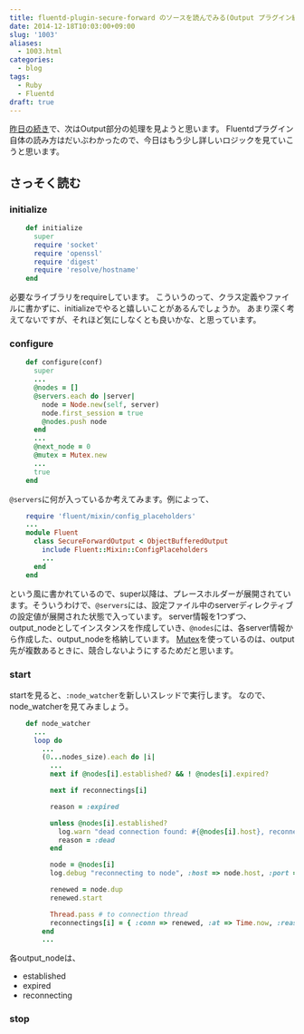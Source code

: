 ```yaml
---
title: fluentd-plugin-secure-forward のソースを読んでみる(Output プラグイン編)
date: 2014-12-18T10:03:00+09:00
slug: '1003'
aliases:
  - 1003.html
categories:
  - blog
tags:
  - Ruby
  - Fluentd
draft: true
---
```


[昨日の続き]({filename}/diary/2014/reading_input_fluent-plugin-secure-forward.md)で、次はOutput部分の処理を見ようと思います。
Fluentdプラグイン自体の読み方はだいぶわかったので、今日はもう少し詳しいロジックを見ていこうと思います。


## さっそく読む
### initialize

```rb
    def initialize
      super
      require 'socket'
      require 'openssl'
      require 'digest'
      require 'resolve/hostname'
    end
```

必要なライブラリをrequireしています。
こういうのって、クラス定義やファイルに書かずに、initializeでやると嬉しいことがあるんでしょうか。
あまり深く考えてないですが、それほど気にしなくとも良いかな、と思っています。

### configure

```rb
    def configure(conf)
      super
      ...
      @nodes = []
      @servers.each do |server|
        node = Node.new(self, server)
        node.first_session = true
        @nodes.push node
      end
      ...
      @next_node = 0
      @mutex = Mutex.new
      ...
      true
    end
```

``@servers``に何が入っているか考えてみます。例によって、
```rb
    require 'fluent/mixin/config_placeholders'
    ...
    module Fluent
      class SecureForwardOutput < ObjectBufferedOutput
        include Fluent::Mixin::ConfigPlaceholders
        ...
      end
    end
```
という風に書かれているので、super以降は、プレースホルダーが展開されています。そういうわけで、``@servers``には、設定ファイル中のserverディレクティブの設定値が展開された状態で入っています。
server情報を1つずつ、output_nodeとしてインスタンスを作成していき、``@nodes``には、各server情報から作成した、output_nodeを格納しています。
[Mutex](http://docs.ruby-lang.org/ja/2.1.0/class/Mutex.html)を使っているのは、output先が複数あるときに、競合しないようにするためだと思います。

### start

startを見ると、``:node_watcher``を新しいスレッドで実行します。
なので、node_watcherを見てみましょう。

```rb
    def node_watcher
      ...
      loop do
        ...
        (0...nodes_size).each do |i|
          ...
          next if @nodes[i].established? && ! @nodes[i].expired?

          next if reconnectings[i]

          reason = :expired

          unless @nodes[i].established?
            log.warn "dead connection found: #{@nodes[i].host}, reconnecting..."
            reason = :dead
          end

          node = @nodes[i]
          log.debug "reconnecting to node", :host => node.host, :port => node.port, :expire => node.expire, :expired => node.expired?

          renewed = node.dup
          renewed.start

          Thread.pass # to connection thread
          reconnectings[i] = { :conn => renewed, :at => Time.now, :reason => reason }
        end
        ...
```
各output_nodeは、
- established
- expired
- reconnecting




### stop
